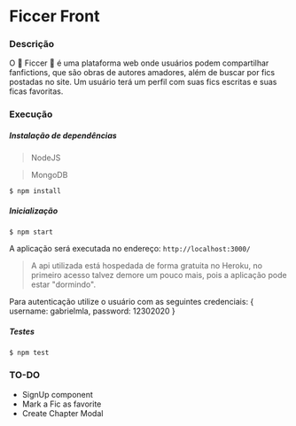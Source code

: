 # Ficcer Front

### Descrição

O :ledger: Ficcer :ledger: é uma plataforma web onde usuários podem compartilhar fanfictions, que são obras de autores amadores, além de buscar por fics postadas no site. Um usuário terá um perfil com suas fics escritas e suas ficas favoritas.

### Execução

##### Instalação de dependências

> NodeJS

> MongoDB

```
$ npm install
```

##### Inicialização

```
$ npm start
```

A aplicação será executada no endereço: `http://localhost:3000/`

> A api utilizada está hospedada de forma gratuita no Heroku, no primeiro acesso talvez demore um pouco mais, pois a aplicação pode estar "dormindo".

Para autenticação utilize o usuário com as seguintes credenciais: { username: gabrielmla, password: 12302020 }

##### Testes

```
$ npm test
```

### TO-DO

- SignUp component
- Mark a Fic as favorite
- Create Chapter Modal
